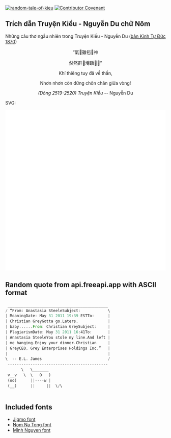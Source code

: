 [![random-tale-of-kieu](https://github.com/huuquyet/random-tale-of-kieu/actions/workflows/random-tale-of-kieu.yml/badge.svg)](https://github.com/huuquyet/random-tale-of-kieu/actions/workflows/random-tale-of-kieu.yml)
[![Contributor Covenant](https://img.shields.io/badge/Contributor%20Covenant-2.1-4baaaa.svg)](.github/CODE_OF_CONDUCT.md "Contributor Covenant 2.1")

## Trích dẫn Truyện Kiều - Nguyễn Du chữ Nôm

Những câu thơ ngẫu nhiên trong Truyện Kiều - Nguyễn Du ([bản Kinh Tự Đức 1870](https://vi.wikisource.org/wiki/Truy%E1%BB%87n_Ki%E1%BB%81u_(b%E1%BA%A3n_Kinh_T%E1%BB%B1_%C4%90%E1%BB%A9c_1870)))

<div align="center">
<!-- START_KIEU -->
      <p class="nom">“氣󰡼雖㐌𧗱神</p>
      <p class="nom">然然群𨅸墫蹎𡧲𫒥”</p>
      <p class="quocngu">Khí thiêng tuy đã về thần,</p>
      <p class="quocngu">Nhơn nhơn còn đứng chôn chân giữa vòng!</p>
      <p class="author"><i>(Dòng 2519-2520) Truyện Kiều</i> -- Nguyễn Du</p>
<!-- END_KIEU -->
</div>

SVG:

<div align="center">
  <img src="./assets/random-kieu.svg" alt="The Tale of Kieu - Nguyen Du">
</div>

## Random quote from api.freeapi.app with ASCII format

<!-- START_QUOTE -->
```rust
 ____________________________________________
/ “From: Anastasia SteeleSubject:            \
| MoaningDate: May 31 2011 19:39 ESTTo:      |
| Christian GreyGotta go.Laters,             |
| baby......From: Christian GreySubject:     |
| PlagiarismDate: May 31 2011 16:41To:       |
| Anastasia SteeleYou stole my line.And left |
| me hanging.Enjoy your dinner.Christian     |
| GreyCEO, Grey Enterprises Holdings Inc.”   |
|                                            |
\  -- E.L. James                             /
 --------------------------------------------
       \   \_______
 v__v   \  \   O   )
 (oo)      ||----w |
 (__)      ||     ||  \/\
    
```
<!-- END_QUOTE -->

## Included fonts

- [Jigmo font](https://github.com/kamichikoichi/jigmo)
- [Nom Na Tong font](https://github.com/nomfoundation/font)
- [Minh Nguyen font](https://github.com/TKYKmori/Minh-Nguyen)
